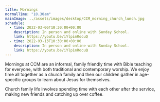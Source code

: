 ```yaml
---
title: Mornings
normalTime: "10.30am"
mainImage: ../assets/images/desktop/CCM_morning_church_lunch.jpg
schedule:
  - time: 2022-03-06T10:30:00+00:00
    description: In person and online with Sunday School.
    link: https://youtu.be/iYlpimRocuQ
  - time: 2022-03-13T10:30:00+00:00
    description: In person and online with Sunday School.
    link: https://youtu.be/iYlpimRocuQ
---
```

Mornings at CCM are an informal, family friendly time with Bible teaching for everyone, with both traditional and contemporary worship. We enjoy time all together as a church family and then our children gather in age-specific groups to learn about Jesus for themselves.

Church family life involves spending time with each other after the service, making new friends and catching up over coffee.
